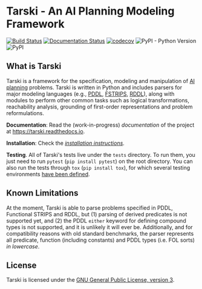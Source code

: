 
# Tarski - An AI Planning Modeling Framework 
[![Build Status](https://travis-ci.com/aig-upf/tarski.svg?branch=master)](https://travis-ci.com/aig-upf/tarski)
[![Documentation Status](https://readthedocs.org/projects/tarski/badge/?version=latest)](https://tarski.readthedocs.io/en/latest/?badge=latest)
[![codecov](https://codecov.io/gh/aig-upf/tarski/branch/master/graph/badge.svg)](https://codecov.io/gh/aig-upf/tarski)
![PyPI - Python Version](https://img.shields.io/pypi/pyversions/tarski.svg?style=popout)
![PyPI](https://img.shields.io/pypi/v/tarski.svg?style=popout)


## What is Tarski
Tarski is a framework for the specification, modeling and manipulation of 
[AI planning](https://en.wikipedia.org/wiki/Automated_planning_and_scheduling) problems.
Tarski is written in Python and includes parsers for major modeling languages
(e.g., [PDDL](https://en.wikipedia.org/wiki/Planning_Domain_Definition_Language),
[FSTRIPS](https://dl.acm.org/citation.cfm?id=566359),
[RDDL](https://en.wikipedia.org/wiki/Planning_Domain_Definition_Language#RDDL)), 
along with modules to perform other common tasks such as logical transformations,
reachability analysis, grounding of first-order representations and problem reformulations.


**Documentation**: Read the (work-in-progress) *documentation* of the project at
<https://tarski.readthedocs.io>.

**Installation**: Check the [*installation instructions*](docs/installation.md).

**Testing**. All of Tarski's tests live under the `tests` directory.
To run them, you just need to run `pytest` (`pip install pytest`) on the root directory.
You can also run the tests through `tox` (`pip install tox`), for which several testing environments
[have been defined](tox.ini).


## Known Limitations
At the moment, Tarski is able to parse problems specified in PDDL, Functional STRIPS and RDDL, 
but (1) parsing of derived predicates is not supported yet, and (2)
the PDDL `either` keyword for defining compound types is not supported, and it is unlikely it will ever be.
Additionally, and for compatibility reasons with old standard benchmarks, the parser represents all predicate,
function (including constants) and PDDL types (i.e. FOL sorts) _in lowercase_.  

## License
Tarski is licensed under the [GNU General Public License, version 3](LICENSE).

